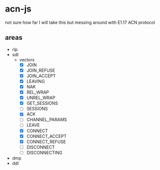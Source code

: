 # acn-js
not sure how far I will take this but messing around with E1.17 ACN protocol

## areas
- rlp
- sdt
  - vectors    
    - [x] JOIN
    - [x] JOIN_REFUSE
    - [x] JOIN_ACCEPT
    - [x] LEAVING
    - [x] NAK
    - [x] REL_WRAP
    - [x] UNREL_WRAP
    - [x] GET_SESSIONS
    - [ ] SESSIONS
    - [x] ACK
    - [ ] CHANNEL_PARAMS
    - [ ] LEAVE
    - [x] CONNECT
    - [x] CONNECT_ACCEPT
    - [x] CONNECT_REFUSE
    - [ ] DISCONNECT
    - [ ] DISCONNECTING
- dmp
- ddl
